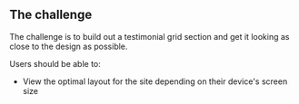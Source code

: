 
## The challenge

The challenge is to build out a testimonial grid section and get it looking as close to the design as possible.

Users should be able to:

- View the optimal layout for the site depending on their device's screen size
